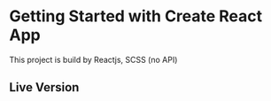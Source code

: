# Getting Started with Create React App

This project is build by Reactjs, SCSS (no API)

## Live Version
